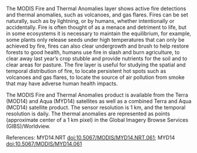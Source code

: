The MODIS Fire and Thermal Anomalies layer shows active fire detections and thermal anomalies, such as volcanoes, and gas flares. Fires can be set naturally, such as by lightning, or by humans, whether intentionally or accidentally. Fire is often thought of as a menace and detriment to life, but in some ecosystems it is necessary to maintain the equilibrium, for example, some plants only release seeds under high temperatures that can only be achieved by fire, fires can also clear undergrowth and brush to help restore forests to good health, humans use fire in slash and burn agriculture, to clear away last year’s crop stubble and provide nutrients for the soil and to clear areas for pasture. The fire layer is useful for studying the spatial and temporal distribution of fire, to locate persistent hot spots such as volcanoes and gas flares, to locate the source of air pollution from smoke that may have adverse human health impacts.

The MODIS Fire and Thermal Anomalies product is available from the Terra (MOD14) and Aqua (MYD14) satellites as well as a combined Terra and Aqua (MCD14) satellite product. The sensor resolution is 1 km, and the temporal resolution is daily. The thermal anomalies are represented as points (approximate center of a 1 km pixel) in the Global Imagery Browse Services (GIBS)/Worldview.

References: MYD14.NRT [doi:10.5067/MODIS/MYD14.NRT.061](https://doi.org/10.5067/MODIS/MYD14.NRT.061); MYD14 [doi:10.5067/MODIS/MYD14.061](https://doi.org/10.5067/MODIS/MYD14.061)

